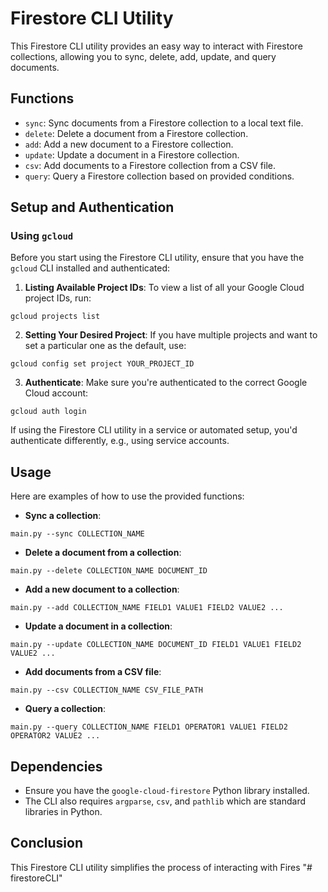 # Firestore CLI Utility

This Firestore CLI utility provides an easy way to interact with Firestore collections, allowing you to sync, delete, add, update, and query documents.

## Functions

- `sync`: Sync documents from a Firestore collection to a local text file.
- `delete`: Delete a document from a Firestore collection.
- `add`: Add a new document to a Firestore collection.
- `update`: Update a document in a Firestore collection.
- `csv`: Add documents to a Firestore collection from a CSV file.
- `query`: Query a Firestore collection based on provided conditions.

## Setup and Authentication

### Using `gcloud`

Before you start using the Firestore CLI utility, ensure that you have the `gcloud` CLI installed and authenticated:

1. **Listing Available Project IDs**:
   To view a list of all your Google Cloud project IDs, run:
```
gcloud projects list
```

2. **Setting Your Desired Project**:
If you have multiple projects and want to set a particular one as the default, use:
```
gcloud config set project YOUR_PROJECT_ID
```

3. **Authenticate**:
Make sure you're authenticated to the correct Google Cloud account:
```
gcloud auth login
```

If using the Firestore CLI utility in a service or automated setup, you'd authenticate differently, e.g., using service accounts.

## Usage

Here are examples of how to use the provided functions:

- **Sync a collection**:
```
main.py --sync COLLECTION_NAME
```

- **Delete a document from a collection**:
```
main.py --delete COLLECTION_NAME DOCUMENT_ID
```

- **Add a new document to a collection**:
```
main.py --add COLLECTION_NAME FIELD1 VALUE1 FIELD2 VALUE2 ...
```

- **Update a document in a collection**:
```
main.py --update COLLECTION_NAME DOCUMENT_ID FIELD1 VALUE1 FIELD2 VALUE2 ...
```

- **Add documents from a CSV file**:
```
main.py --csv COLLECTION_NAME CSV_FILE_PATH
```

- **Query a collection**:
```
main.py --query COLLECTION_NAME FIELD1 OPERATOR1 VALUE1 FIELD2 OPERATOR2 VALUE2 ...
```

## Dependencies

- Ensure you have the `google-cloud-firestore` Python library installed.
- The CLI also requires `argparse`, `csv`, and `pathlib` which are standard libraries in Python.

## Conclusion

This Firestore CLI utility simplifies the process of interacting with Fires
"# firestoreCLI" 
